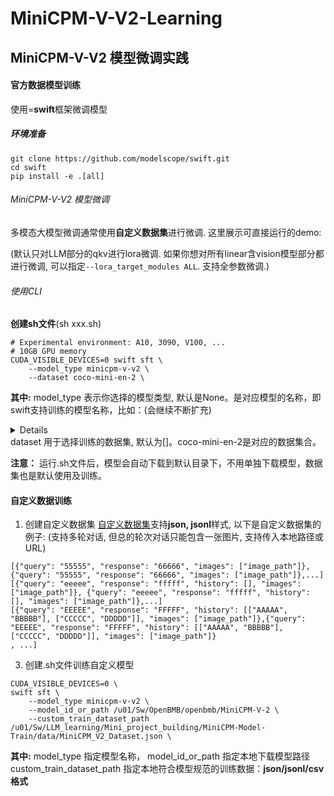 # MiniCPM-V-V2-Learning
## MiniCPM-V-V2 模型微调实践
#### 官方数据模型训练
使用=**swift**框架微调模型
##### 环境准备
```
git clone https://github.com/modelscope/swift.git
cd swift
pip install -e .[all]
```
###### MiniCPM-V-V2 模型微调
多模态大模型微调通常使用**自定义数据集**进行微调. 这里展示可直接运行的demo:

(默认只对LLM部分的qkv进行lora微调. 如果你想对所有linear含vision模型部分都进行微调, 可以指定`--lora_target_modules ALL`. 支持全参数微调.)

###### 使用CLI 
**创建sh文件**(sh xxx.sh)
```shell
# Experimental environment: A10, 3090, V100, ...
# 10GB GPU memory
CUDA_VISIBLE_DEVICES=0 swift sft \
    --model_type minicpm-v-v2 \
    --dataset coco-mini-en-2 \
```
**其中:** model_type 表示你选择的模型类型, 默认是None。是对应模型的名称，即swift支持训练的模型名称，比如：(会继续不断扩充)
<details>
  ['chinese-alpaca-2-13b-16k', 'chinese-alpaca-2-13b', 'chinese-alpaca-2-7b-64k', 'chinese-alpaca-2-7b-16k', 'chinese-alpaca-2-7b', 'chinese-alpaca-2-1_3b', 'chinese-llama-2-13b-16k', 'chinese-llama-2-13b', 'chinese-llama-2-7b-64k', 'chinese-llama-2-7b-16k', 'chinese-llama-2-7b', 'chinese-llama-2-1_3b', 'c4ai-command-r-plus', 'c4ai-command-r-v01', 'mengzi3-13b-base', 'baichuan-7b', 'baichuan-13b-chat', 'xverse-moe-a4_2b', 'xverse-7b', 'xverse-7b-chat', 'xverse-13b-256k', 'xverse-65b-chat', 'xverse-65b-v2', 'xverse-65b', 'xverse-13b', 'xverse-13b-chat', 'seqgpt-560m', 'bluelm-7b', 'bluelm-7b-32k', 'bluelm-7b-chat', 'bluelm-7b-chat-32k', 'internlm-7b', 'internlm-20b', 'atom-7b-chat', 'atom-7b', 'grok-1', 'mamba-2.8b', 'mamba-1.4b', 'mamba-790m', 'mamba-390m', 'mamba-370m', 'mamba-130m', 'cogagent-18b-instruct', 'cogagent-18b-chat', 'cogvlm-17b-instruct', 'internlm-7b-chat', 'internlm-7b-chat-8k', 'internlm-20b-chat', 'baichuan-13b', 'baichuan2-13b', 'baichuan2-13b-chat', 'baichuan2-7b', 'baichuan2-7b-chat', 'baichuan2-7b-chat-int4', 'baichuan2-13b-chat-int4', 'codegeex2-6b', 'chatglm2-6b', 'chatglm2-6b-32k', 'chatglm3-6b-base', 'chatglm3-6b', 'chatglm3-6b-128k', 'chatglm3-6b-32k', 'codefuse-codegeex2-6b-chat', 'dbrx-instruct', 'dbrx-base', 'mixtral-moe-8x22b-v1', 'mixtral-moe-7b-instruct', 'mixtral-moe-7b', 'mistral-7b-v2', 'mistral-7b', 'mistral-7b-instruct-v2', 'mistral-7b-instruct', 'openbuddy-llama2-13b-chat', 'openbuddy-llama3-8b-chat', 'openbuddy-llama-65b-chat', 'openbuddy-llama2-70b-chat', 'openbuddy-mistral-7b-chat', 'openbuddy-mixtral-moe-7b-chat', 'ziya2-13b', 'ziya2-13b-chat', 'yi-6b', 'yi-9b-200k', 'yi-9b', 'yi-6b-200k', 'yi-34b', 'yi-34b-200k', 'yi-34b-chat-int8', 'yi-34b-chat-awq', 'yi-34b-chat', 'yi-6b-chat-int8', 'yi-6b-chat-awq', 'yi-6b-chat', 'zephyr-7b-beta-chat', 'openbuddy-zephyr-7b-chat', 'sus-34b-chat', 'deepseek-7b', 'deepseek-7b-chat', 'deepseek-67b', 'deepseek-67b-chat', 'openbuddy-deepseek-67b-chat', 'deepseek-coder-33b-instruct', 'deepseek-coder-6_7b-instruct', 'deepseek-coder-1_3b-instruct', 'deepseek-coder-33b', 'deepseek-coder-6_7b', 'deepseek-coder-1_3b', 'qwen1half-moe-a2_7b', 'codeqwen1half-7b', 'qwen1half-72b', 'qwen1half-32b', 'qwen1half-14b', 'qwen1half-7b', 'qwen1half-4b', 'qwen1half-1_8b', 'qwen1half-0_5b', 'deepseek-math-7b', 'deepseek-math-7b-chat', 'deepseek-math-7b-instruct', 'gemma-7b-instruct', 'gemma-2b-instruct', 'gemma-7b', 'gemma-2b', 'wizardlm2-7b-awq', 'wizardlm2-8x22b', 'codeqwen1half-7b-chat', 'qwen1half-moe-a2_7b-chat', 'qwen1half-72b-chat', 'qwen1half-32b-chat', 'qwen1half-14b-chat', 'qwen1half-7b-chat', 'qwen1half-4b-chat', 'qwen1half-1_8b-chat', 'qwen1half-0_5b-chat', 'codeqwen1half-7b-chat-awq', 'qwen1half-72b-chat-awq', 'qwen1half-32b-chat-awq', 'qwen1half-14b-chat-awq', 'qwen1half-7b-chat-awq', 'qwen1half-4b-chat-awq', 'qwen1half-1_8b-chat-awq', 'qwen1half-0_5b-chat-awq', 'qwen1half-moe-a2_7b-chat-int4', 'qwen1half-72b-chat-int8', 'qwen1half-72b-chat-int4', 'qwen1half-32b-chat-int4', 'qwen1half-14b-chat-int8', 'qwen1half-14b-chat-int4', 'qwen1half-7b-chat-int8', 'qwen1half-7b-chat-int4', 'qwen1half-4b-chat-int8', 'qwen1half-4b-chat-int4', 'qwen1half-1_8b-chat-int8', 'qwen1half-1_8b-chat-int4', 'qwen1half-0_5b-chat-int8', 'qwen1half-0_5b-chat-int4', 'internlm2-20b-base', 'internlm2-20b', 'internlm2-7b-base', 'internlm2-7b', 'internlm2-20b-chat', 'internlm2-20b-sft-chat', 'internlm2-7b-chat', 'internlm2-7b-sft-chat', 'internlm2-math-20b-chat', 'internlm2-math-7b-chat', 'internlm2-math-20b', 'internlm2-math-7b', 'internlm2-1_8b-chat', 'internlm2-1_8b-sft-chat', 'internlm2-1_8b', 'internlm-xcomposer2-7b-chat', 'deepseek-vl-1_3b-chat', 'deepseek-vl-7b-chat', 'llama2-70b-chat', 'llama2-13b-chat', 'llama2-7b-chat', 'llama2-70b', 'llama2-13b', 'llama2-7b', 'mixtral-moe-7b-aqlm-2bit-1x16', 'llama2-7b-aqlm-2bit-1x16', 'llama3-8b', 'llama3-8b-instruct', 'llama3-70b', 'llama3-70b-instruct', 'llama3-8b-instruct-int4', 'llama3-8b-instruct-int8', 'llama3-8b-instruct-awq', 'llama3-70b-instruct-int4', 'llama3-70b-instruct-int8', 'llama3-70b-instruct-awq', 'polylm-13b', 'qwen-7b', 'qwen-14b', 'tongyi-finance-14b', 'qwen-72b', 'qwen-1_8b', 'codefuse-qwen-14b-chat', 'modelscope-agent-14b', 'modelscope-agent-7b', 'qwen-7b-chat', 'qwen-14b-chat', 'tongyi-finance-14b-chat', 'qwen-72b-chat', 'qwen-1_8b-chat', 'qwen-vl', 'qwen-vl-chat', 'qwen-audio', 'qwen-audio-chat', 'qwen-7b-chat-int4', 'qwen-14b-chat-int4', 'qwen-7b-chat-int8', 'qwen-14b-chat-int8', 'qwen-vl-chat-int4', 'tongyi-finance-14b-chat-int4', 'qwen-72b-chat-int4', 'qwen-72b-chat-int8', 'qwen-1_8b-chat-int4', 'qwen-1_8b-chat-int8', 'skywork-13b', 'skywork-13b-chat', 'codefuse-codellama-34b-chat', 'telechat-12b', 'phi2-3b', 'telechat-7b', 'minicpm-moe-8x2b', 'deepseek-moe-16b', 'deepseek-moe-16b-chat', 'yuan2-2b-janus-instruct', 'yuan2-102b-instruct', 'yuan2-51b-instruct', 'yuan2-2b-instruct', 'orion-14b-chat', 'orion-14b', 'yi-vl-6b-chat', 'yi-vl-34b-chat', 'minicpm-2b-128k', 'minicpm-1b-sft-chat', 'minicpm-2b-chat', 'minicpm-2b-sft-chat', 'minicpm-v-v2', 'minicpm-v-3b-chat', 'llava1d6-mistral-7b-instruct', 'llava1d6-yi-34b-instruct', 'mplug-owl2d1-chat', 'mplug-owl2-chat']
</details>
dataset 用于选择训练的数据集, 默认为[]。coco-mini-en-2是对应的数据集合。

**注意：** 运行.sh文件后，模型会自动下载到默认目录下，不用单独下载模型，数据集也是默认使用及训练。

#### 自定义数据训练
1. 创建自定义数据集
   [自定义数据集](../LLM/自定义与拓展.md#-推荐命令行参数的形式)支持**json, jsonl**样式, 以下是自定义数据集的例子:
(支持多轮对话, 但总的轮次对话只能包含一张图片, 支持传入本地路径或URL)
```jsonl
[{"query": "55555", "response": "66666", "images": ["image_path"]}, {"query": "55555", "response": "66666", "images": ["image_path"]},...]
[{"query": "eeeee", "response": "fffff", "history": [], "images": ["image_path"]}, {"query": "eeeee", "response": "fffff", "history": [], "images": ["image_path"]},...]
[{"query": "EEEEE", "response": "FFFFF", "history": [["AAAAA", "BBBBB"], ["CCCCC", "DDDDD"]], "images": ["image_path"]},{"query": "EEEEE", "response": "FFFFF", "history": [["AAAAA", "BBBBB"], ["CCCCC", "DDDDD"]], "images": ["image_path"]}
, ...]
```
3. 创建.sh文件训练自定义模型
``` .sh命令
CUDA_VISIBLE_DEVICES=0 \
swift sft \
    --model_type minicpm-v-v2 \
    --model_id_or_path /u01/Sw/OpenBMB/openbmb/MiniCPM-V-2 \
    --custom_train_dataset_path /u01/Sw/LLM_learning/Mini_project_building/MiniCPM-Model-Train/data/MiniCPM_V2_Dataset.json \
```
**其中:** 
    model_type 指定模型名称，
    model_id_or_path 指定本地下载模型路径
    custom_train_dataset_path 指定本地符合模型规范的训练数据：**json/jsonl/csv 格式**
    
   
